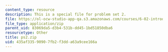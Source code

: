 ```yaml
---
content_type: resource
description: This is a special file for problem set 2.
file: https://ol-ocw-studio-app-qa.s3.amazonaws.com/courses/6-02-introduction-to-eecs-ii-digital-communication-systems-fall-2012/435af33590907fb2f3dda63a9cee166a_ps2.zip
file_type: application/zip
parent_uid: 83069da5-d3b4-531b-dd45-1bd51850dba6
resourcetype: Other
title: ps2.zip
uid: 435af335-9090-7fb2-f3dd-a63a9cee166a
---
```

